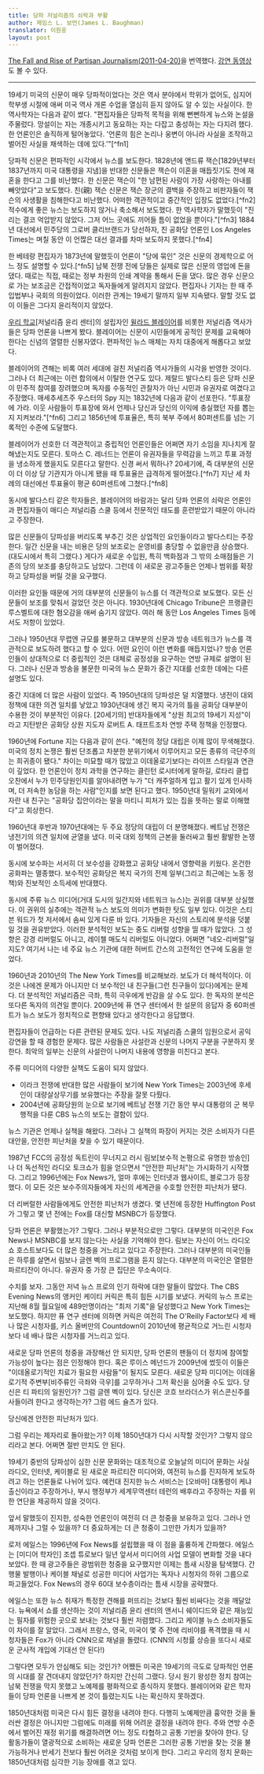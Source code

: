 ```yaml
---
title: 당파 저널리즘의 쇠락과 부활
author: 제임스 L. 보먼(James L. Baughman)
translator: 이원웅
layout: post
---
```


[The Fall and Rise of Partisan Journalism(2011-04-20)](https://ethics.journalism.wisc.edu/2011/04/20/the-fall-and-rise-of-partisan-journalism/)을 번역했다. [강연 동영상](http://ethicsconference.journalism.wisc.edu/2011-conference/2011-session-1/)도 볼 수 있다.

---

19세기 미국의 신문이 매우 당파적이었다는 것은 역사 분야에서 학위가 없어도, 심지어 학부생 시절에 애써 미국 역사 개론 수업을 열심히 듣지 않아도 알 수 있는 사실이다. 한 역사학자는 다음과 같이 썼다. "편집자들은 당파적 목적을 위해 뻔뻔하게 뉴스와 논설을 주물렀다. 망설이는 자는 개종시키고 동요하는 자는 다잡고 충성하는 자는 다지려 했다. 한 언론인은 솔직하게 털어놓았다. '언론의 힘은 논리나 웅변이 아니라 사실을 조작하고 벌어진 사실을 채색하는 데에 있다.'"[^fn1]

당파적 신문은 편파적인 시각에서 뉴스를 보도한다. 1828년에 앤드류 잭슨[1829년부터 1837년까지 미국 대통령을 지냄]을 반대한 신문들은 잭슨이 이혼을 매듭짓기도 전에 재혼을 한다고 그를 비난했다. 한 신문은 잭슨이 "한 남편된 사람이 가장 사랑하는 아내를 빼앗았다"고 보도했다. 친(親) 잭슨 신문은 잭슨 장군의 결백을 주장하고 비판자들이 잭슨의 사생활을 침해한다고 비난했다. 어떠한 객관적이고 중간적인 입장도 없었다.[^fn2]  
적수에게 좋은 뉴스는 보도하지 않거나 축소해서 보도했다. 한 역사학자가 말했듯이 "진리는 결코 억압받지 않았다. 그저 어느 곳에도 끼어들 틈이 없었을 뿐이다."[^fn3] 1884년 대선에서 민주당의 그로버 클리브랜드가 당선하자, 친 공화당 언론인 Los Angeles Times는 며칠 동안 이 언짢은 대선 결과를 차마 보도하지 못했다.[^fn4]

한 베테랑 편집자가 1873년에 말했듯이 언론이 "당에 묶인" 것은 신문의 경제학으로 어느 정도 설명할 수 있다.[^fn5] 남북 전쟁 전에 당들은 실제로 많은 신문의 영업에 돈을 댔다. 때로는 직접, 때로는 정부 차원의 인쇄 계약을 통해서 돈을 댔다. 많은 경우 신문으로 가는 보조금은 간접적이었고 독자들에게 알려지지 않았다. 편집자나 기자는 한 때 주 입법부나 국회의 의원이었다. 이러한 관계는 19세기 말까지 일부 지속됐다. 말할 것도 없이 이들은 그다지 윤리적이지 않았다.

[우리 학교](http://journalism.wisc.edu/)[저널리즘 윤리 센터]의 설립자인 [윌라드 블레이어](http://books.google.com/books?id=DNjrvfz36IgC&pg=PA76&lpg=PA76&dq=%22willard+bleyer%22&source=bl&ots=frdaFBqL_K&sig=XxS2gGiPfKj9X13dcUJ2rWqyAnY&hl=en&ei=5tatTfjcF6Pp0gGK2KzBCw&sa=X&oi=book_result&ct=result&resnum=7&ved=0CEoQ6AEwBg#v=onepage&q=%22willard%20bleyer%22&f=false)를 비롯한 저널리즘 역사가들은 당파 언론을 나쁘게 봤다. 블레이어는 신문이 시민들에게 공적인 문제를 교육해야 한다는 신념의 열렬한 신봉자였다. 편파적인 뉴스 매체는 자치 대중에게 해롭다고 보았다.

블레이어의 견해는 비록 여러 세대에 걸친 저널리즘 역사가들의 시각을 반영한 것이다. 그러나 더 최근에는 이런 합의에서 이탈한 연구도 있다. 제랄드 발다스티 등은 당파 신문이 민주적 참여를 장려했으며 독자를 수동적인 관찰자가 아닌 시민과 유권자로 여겼다고 주장했다. 매세추세츠주 우스터의 Spy 지는 1832년에 다음과 같이 선포한다. "투표장에 가라. 이웃 사람들이 투표장에 와서 언제나 당신과 당신의 이익에 충실했던 자를 뽑는지 지켜보라."[^fn6] 그리고 1856년에 투표율은, 특히 북부 주에서 80퍼센트를 넘는 기록적인 수준에 도달했다.

블레이어가 선호한 더 객관적이고 중립적인 언론인들은 어쩌면 자기 소임을 지나치게 잘 해냈는지도 모른다. 토마스 C. 레너드는 언론이 유권자들을 무력감을 느끼고 투표 과정을 냉소하게 했을지도 모른다고 말한다. 신경 써서 뭐하나? 20세기에, 즉 대부분의 신문이 더 이상 당 기관지가 아니게 됐을 때 투표율은 급격하게 떨어졌다.[^fn7] 지난 세 차례의 대선에선 투표율이 평균 60퍼센트에 그쳤다.[^fn8]

동시에 발다스티 같은 학자들은, 블레이어의 바람과는 달리 당파 언론의 쇠락은 언론인과 편집자들이 매디슨 저널리즘 스쿨 등에서 전문적인 태도를 훈련받았기 때문이 아니라고 주장한다.

많은 신문들이 당파성을 버리도록 부추긴 것은 상업적인 요인들이라고 발다스티는 주장한다. 일간 신문을 내는 비용은 당의 보조로는 운영비를 충당할 수 없을만큼 상승했다. (대도시에서 특히 그랬다.) 게다가 새로운 수입원, 특히 백화점과 그 밖의 소매점들은 기존의 당의 보조를 충당하고도 남았다. 그런데 이 새로운 광고주들은 언제나 범위를 확장하고 당파성을 버릴 것을 요구했다.

이러한 요인들 때문에 거의 대부분의 신문들이 뉴스를 더 객관적으로 보도했다. 모든 신문들이 보조를 맞춰서 걸었던 것은 아니다. 1930년대에 Chicago Tribune은 프랭클린 루스벨트에 대한 혐오감을 애써 숨기지 않았다. 여러 해 동안 Los Angeles Times 등에서도 저항이 있었다. 

그러나 1950년대 무렵엔 규모를 불문하고 대부분의 신문과 방송 네트워크가 뉴스를 객관적으로 보도하려 했다고 할 수 있다. 어떤 요인이 이런 변화를 매듭지었나? 방송 언론인들이 상대적으로 더 중립적인 것은 대체로 공정성을 요구하는 연방 규제로 설명이 된다. 그러나 신문과 방송을 불문한 미국의 뉴스 문화가 중간 지대를 선호한 데에는 다른 설명도 있다.

중간 지대에 더 많은 사람이 있었다. 즉 1950년대의 당파성은 덜 치열했다. 냉전이 대외 정책에 대한 의견 일치를 낳았고 1930년대에 생긴 복지 국가의 틀을 공화당 대부분이 수용한 것이 부분적인 이유다. [20세기의] 반대자들에게 "상원 최고의 19세기 지성"이라고 지탄받은 공화당 상원 지도자 로버트 A. 태프트조차 연방 주택 정책을 인정했다.

1960년에 Fortune 지는 다음과 같이 쓴다. "예전의 정당 대립은 이제 많이 무색해졌다. 미국의 정치 논쟁은 훨씬 단조롭고 차분한 분위기에서 이루어지고 모든 종류의 극단주의는 희귀종이 됐다." 차이는 미묘할 때가 많았고 이데올로기보다는 라이프 스타일과 연관이 깊었다. 한 언론인이 정치 과학을 연구하는 클린턴 로시터에게 말하길, 로타리 클럽 오찬에서 누가 민주당원인지를 알아내려면 누가 "더 캐주얼하게 입고 활기 있게 인사하며, 더 저속한 농담을 하는 사람"인지를 보면 된다고 했다. 1950년대 밀워키 교외에서 자란 내 친구는 "공화당 집안이라는 말을 마티니 피처가 있는 집을 뜻하는 말로 이해했다"고 회상한다.

1960년대 후반과 1970년대에는 두 주요 정당의 대립이 더 분명해졌다. 베트남 전쟁은 냉전기의 의견 일치에 균열을 냈다. 미국 대외 정책의 근본을 둘러싸고 훨씬 활발한 논쟁이 벌어졌다.

동시에 보수파는 서서히 더 보수성을 강화했고 공화당 내에서 영향력을 키웠다. 온건한 공화파는 멸종했다. 보수적인 공화당은 복지 국가의 전제 일부(그리고 최근에는 노동 정책)와 진보적인 소득세에 반대했다.

동시에 주류 뉴스 미디어(거대 도시의 일간지와 네트워크 뉴스)는 권위를 대부분 상실했다. 이 권위의 실추에는 객관적 뉴스 보도의 의미가 변화한 탓도 일부 있다. 이것은 스티븐 워드가 첫 저서에서 솜씨 있게 다룬 바 있다. 기자들은 자신의 스토리에 분석을 덧붙일 것을 권유받았다. 이러한 분석적인 보도는 중도 리버럴 성향을 띨 때가 많았다. 그 성향은 강경 리버럴도 아니고, 레이첼 매도식 리버럴도 아니었다. 어쩌면 "네오-리버럴"일지도? 여기서 나는 네 주요 뉴스 기관에 대한 허버트 간스의 고전적인 연구에 도움을 얻었다.

1960년과 2010년의 The New York Times를 비교해보라. 보도가 더 해석적이다. 이것은 나에겐 문제가 아니지만 더 보수적인 내 친구들(그런 친구들이 있다)에게는 문제다. 더 분석적인 저널리즘은 극좌, 특히 극우에게 반감을 살 수도 있다. 한 독자의 분석은 또다른 독자의 의견일 뿐이다. 2009년에 퓨 연구 센터에서 한 설문의 응답자 중 60퍼센트가 뉴스 보도가 정치적으로 편향돼 있다고 생각한다고 응답했다.

편집자들이 언급하는 다른 관련된 문제도 있다. 나도 저널리즘 스쿨의 임원으로서 공익 강연을 할 때 경험한 문제다. 많은 사람들은 사설란과 신문의 나머지 구분을 구분하지 못한다. 최악의 일부는 신문의 사설란이 나머지 내용에 영향을 미친다고 본다. 

주류 미디어의 다양한 실책도 도움이 되지 않았다.

- 이라크 전쟁에 반대한 많은 사람들이 보기에 New York Times는 2003년에 후세인이 대량살상무기를 보유했다는 주장을 잘못 다뤘다.
- 2004년에 공화당원의 눈으로 보기에 베트남 전쟁 기간 동안 부시 대통령의 군 복무 행적을 다룬 CBS 뉴스의 보도는 결함이 있다.

뉴스 기관은 언제나 실책을 해왔다. 그러나 그 실책의 파장이 커지는 것은 소비자가 다른 대안을, 안전한 피난처을 찾을 수 있기 때문이다.

1987년 FCC의 공정성 독트린이 무너지고 러시 림보[보수적 논평으로 유명한 방송인]나 더 독선적인 라디오 토크쇼가 힘을 얻으면서 "안전한 피난처"는 가시화하기 시작했다. 그리고 1996년에는 Fox News가, 얼마 후에는 인터넷과 웹사이트, 블로그가 등장했다. 이 모든 것은 보수주의자들에게 자신의 세계관을 수호할 안전한 피난처가 됐다.

더 리버럴한 사람들에게도 안전한 피난처가 생겼다. 몇 년전에 등장한 Huffington Post가 그렇고 몇 년 전에는 Fox를 대신할 MSNBC가 등장했다. 

당파 언론은 부활했는가? 그렇다. 그러나 부분적으로만 그렇다. 대부분의 미국인은 Fox News나 MSNBC를 보지 않는다는 사실을 기억해야 한다. 림보는 자신이 어느 라디오 쇼 호스트보다도 더 많은 청중을 거느리고 있다고 주장한다. 그러나 대부분의 미국인들은 하루를 살면서 림보나 글렌 벡의 프로그램을 듣지 않는다. 대부분의 미국인은 열렬한 파르티잔이 아니다. 유권자 중 가장 큰 집단은 무소속이다.

수치를 보자. 그동안 저녁 뉴스 프로의 인기 하락에 대한 말들이 많았다. The CBS Evening News의 앵커인 케이티 커릭은 특히 힘든 시기를 보냈다. 커릭의 뉴스 프로는 지난해 8월 월요일에 489만명이라는 "최저 기록"을 달성했다고 New York Times는 보도했다. 하지만 퓨 연구 센터에 의하면 커릭은 여전히 The O'Reilly Factor보다 세 배나 많은 시청자를, 키스 올버만의 Countdown이 2010년에 평균적으로 거느린 시청자보다 네 배나 많은 시청자를 거느리고 있다.

새로운 당파 언론의 청중을 과장해선 안 되지만, 당파 언론의 팬들이 더 정치에 참여할 가능성이 높다는 점은 인정해야 한다. 혹은 루이스 메넌드가 2009년에 썼듯이 이들은 "이데올로기적인 치료가 필요한 사람들"이 될지도 모른다. 새로운 당파 미디어는 이데올로기적 주변부[비주류인 극좌와 극우]를 고무하거나 그저 확신을 심어줄 수도 있다. 당신은 티 파티의 일원인가? 그럼 글렌 벡이 있다. 당신은 코흐 브라더스가 위스콘신주를 사들이려 한다고 생각하는가? 그럼 에드 슐츠가 있다.

당신에겐 안전한 피난처가 있다.

그럼 우리는 제자리로 돌아왔는가? 이제 1850년대가 다시 시작할 것인가? 그렇지 않으리라고 본다. 어쩌면 절반 만치도 안 된다.

19세기 중반의 당파성이 심한 신문 문화와는 대조적으로 오늘날의 미디어 문화는 사실 라디오, 인터넷, 케이블로 된 새로운 파르티잔 미디어와, 여전히 뉴스를 진지하게 보도하려고 하는 언론들로 나뉘어 있다. 예컨대 진지한 뉴스 서비스는 [오바마] 대통령이 케냐 출신이라고 주장하거나, 부시 행정부가 세계무역센터 테런의 배후라고 주장하는 자를 위한 연단을 제공하지 않을 것이다.

앞서 말했듯이 진지한, 성숙한 언론인이 여전히 더 큰 청중을 보유하고 있다. 그러나 언제까지나 그럴 수 있을까? 더 중요하게는 더 큰 청중이 그만한 가치가 있을까?

로저 에일스는 1996년에 Fox News를 설립했을 때 이 점을 훌륭하게 간파했다. 에일스는 [미디어 학자인] 조셉 튜로보다 일년 앞서서 미디어의 사업 모델이 변화할 것을 내다보았다. 한 때 광고주들은 광범위한 청중을 요구했지만 이제는 틈새 시장을 탐색했다. 간행물 발행이나 케이블 채널로 성공한 미디어 사업가는 독자나 시청자의 하위 그룹으로 파고들었다. Fox News의 경우 60대 보수층이라는 틈새 시장을 공략했다.

에일스는 또한 뉴스 취재가 특정한 견해를 퍼뜨리는 것보다 훨씬 비싸다는 것을 깨달았다. 뉴욕에서 쇼를 생산하는 것이 저널리즘 윤리 센터의 앤서니 쉐이디드와 같은 재능있는 필자를 위험한 곳으로 보내는 것보다 훨씬 저렴했다. 그리고 케이블 뉴스 소비자들도 이 차이를 잘 알았다. 그래서 프랑스, 영국, 미국이 몇 주 전에 리비야를 폭격했을 때 시청자들은 Fox가 아니라 CNN으로 채널을 돌렸다. (CNN의 시청률 상승을 또다시 새로운 군사적 개입에 기대선 안 된다!)

그렇다면 모두가 안심해도 되는 것인가? 어쨌든 미국은 19세기의 극도로 당파적인 언론의 시대를 잘 견뎌내지 않았던가? 하지만 간신히 그랬다. 당시 원기 왕성한 정치 참여는 남북 전쟁을 막지 못했고 노예제를 평화적으로 종식하지 못했다. 블레이어와 같은 학자들이 당파 언론을 나쁘게 본 것이 틀렸는지도 나는 확신하지 못하겠다.

1850년대처럼 미국은 다시 힘든 결정을 내려야 한다. 다행히 노예제만큼 흉악한 것을 둘러싼 결정은 아니지만 그럼에도 미래를 위해 어려운 결정을 내려야 한다. 주와 연방 수준에서 벌어진 재정 위기를 해결하려면 어느 정도 타협하고 공통 기반을 찾아야 한다. 당 활동가들이 열광적으로 소비하는 새로운 당파 언론은 그러한 공통 기반을 찾는 것을 불가능하거나 반세기 전보다 훨씬 어려운 것처럼 보이게 한다. 그리고 우리의 정치 문화는 1850년대처럼 심각한 기능 장애를 겪고 있다.